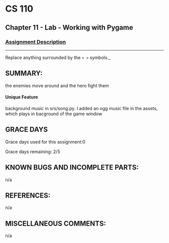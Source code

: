 # CS 110
## Chapter 11 - Lab - Working with Pygame


### [Assignment Description](https://docs.google.com/document/d/1kFLQs7Lepb8hcYOrZq5scmRmdcNkIwWZ6Kb85_0bCVY/edit?usp=sharing)

***
Replace anything surrounded by the `< >` symbols._

## SUMMARY:
the enemies move around and the hero fight them
#### Unique Feature
background music in srs/song.py. I added an ogg music file in the assets, which plays in bacground of the game window

## GRACE DAYS
Grace days used for this assignment:0

Grace days remaining: 2/5

## KNOWN BUGS AND INCOMPLETE PARTS:
n/a
## REFERENCES:
n/a

## MISCELLANEOUS COMMENTS:
n/a
